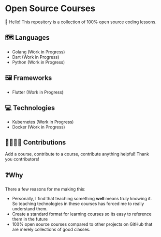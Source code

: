 # Open Source Courses

👋 Hello! This repository is a collection of 100% open source coding lessons.

## 🗺️ Languages

* Golang (Work in Progress)
* Dart (Work in Progress)
* Python (Work in Progress)

## 🖼️ Frameworks

* Flutter (Work in Progress)

## 💻 Technologies

* Kubernetes (Work in Progress)
* Docker (Work in Progress)

## 🙋‍♀️🙋‍♂️ Contributions

Add a course, contribute to a course, contribute anything helpful! Thank you contributors!

## ❓Why

There a few reasons for me making this:

* Personally, I find that teaching something **well** means truly knowing it. So teaching technologies in these courses has forced me to really understand them.
* Create a standard format for learning courses so its easy to reference them in the future
* 100% open source courses compared to other projects on GitHub that are merely collections of good classes.
